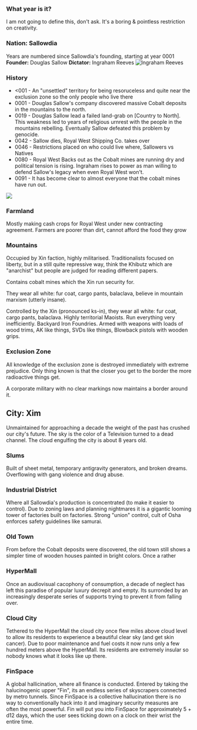 ### What year is it?
I am not going to define this, don't ask. It's a boring & pointless restriction on creativity.

### Nation: Sallowdia
Years are numbered since Sallowdia's founding, starting at year 0001
**Founder:** Douglas Sallow
**Dictator:** Ingraham Reeves
![Ingraham Reeves](https://i.imgur.com/lUvlB33.png)
### History
- <001 - An "unsettled" territory for being resoruceless and quite near the exclusion zone so the only people who live there 
- 0001 - Douglas Sallow's company discovered massive Cobalt deposits in the mountains to the north.
- 0019 - Douglas Sallow lead a failed land-grab on [Country to North].
This weakness led to years of religious urnrest with the people in the mountains rebelling. Eventually Sallow defeated this problem by genocide.
- 0042 - Sallow dies, Royal West Shipping Co. takes over
- 0046 - Restrictions placed on who could live where, Sallowers vs Natives
- 0080 - Royal West Backs out as the Cobalt mines are running dry and political tension is rising. Ingraham rises to power as man willing to defend Sallow's legacy when even Royal West won't.
- 0091 - It has become clear to almost everyone that the cobalt mines have run out.



![](https://i.imgur.com/aQL6XiZ.png)

### Farmland
Mostly making cash crops for Royal West under new contracting agreement. Farmers are poorer than dirt, cannot afford the food they grow
### Mountains
Occupied by Xin faction, highly militarised. Traditionalists focused on liberty, but in a still quite repressive way, think the Khibutz which are "anarchist" but people are judged for reading different papers. 

Contains cobalt mines which the Xin run security for.

They wear all white: fur coat, cargo pants, balaclava, believe in mountain marxism (utterly insane).

Controlled by the Xin (pronounced ks-in), they wear all white: fur coat, cargo pants, balaclava.
Highly territorial Maoists. Run everything very inefficiently. Backyard Iron Foundries. Armed with weapons with loads of wood trims, AK like things, SVDs like things, Blowback pistols with wooden grips.

### Exclusion Zone
All knowledge of the exclusion zone is destroyed immediately with extreme prejudice. Only thing known is that the closer you get to the border the more radioactive things get. 

A corporate military with no clear markings now maintains a border around it. 

## City: Xim
Unmaintained for approaching a decade the weight of the past has crushed our city's future. The sky is the color of a Television turned to a dead channel. The cloud engulfing the city is about 8 years old.

### Slums
Built of sheet metal, temporary antigravity generators, and broken dreams. Overflowing with gang violence and drug abuse.

### Industrial District
Where all Sallowdia's production is concentrated (to make it easier to control). Due to zoning laws and planning nightmares it is a gigantic looming tower of factories built on factories. Strong "union" control, cult of Osha enforces safety guidelines like samurai.

### Old Town
From before the Cobalt deposits were discovered, the old town still shows a simpler time of wooden houses painted in bright colors. Once a rather

### HyperMall
Once an audiovisual cacophony of consumption, a decade of neglect has left this paradise of popular luxury decrepit and empty. Its surronded by an increasingly desperate series of supports trying to prevent it from falling over.

### Cloud City
Tethered to the HyperMall the cloud city once flew miles above cloud level to allow its residents to experience a beautiful clear sky (and get skin cancer). Due to poor maintenance and fuel costs it now runs only a few hundred meters above the HyperMall. Its residents are extremely insular so nobody knows what it looks like up there.

### FinSpace
A global hallicination, where all finance is conducted. Entered by taking the halucinogenic upper "Fin", its an endless series of skyscrapers connected by metro tunnels. Since FinSpace is a collective hallucination there is no way to conventionally hack into it and imaginary security measures are often the most powerful. Fin will put you into FinSpace for approximately 5 + d12 days, which the user sees ticking down on a clock on their wrist the entire time. 
<!--stackedit_data:
eyJoaXN0b3J5IjpbLTE1NDQyMTY3MTIsNjcxNDI3NDYzLDk4MT
IzNTMxNSwtMTIzMzgyODkyNCwxNjA4Nzg3OTAyLC0xMDE0MDUw
ODkyLDExNTEwNjcxNywyODU3Mjk5ODEsLTE2ODQ5MjY5NTIsLT
k1NDkzODEzMSwzODU3NzE4OTldfQ==
-->